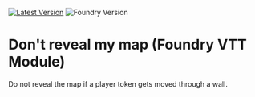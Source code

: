 [![Latest Version](https://img.shields.io/github/v/release/soemer/do-not-reveal-my-map?display_name=tag&sort=semver&label=Latest%20Version)](https://github.com/soemer/invisible-tokens-can-see-too/releases/latest)
![Foundry Version](https://img.shields.io/endpoint?url=https://foundryshields.com/version?url=https%3A%2F%2Fraw.githubusercontent.com%2Fsoemer%2Fdo-not-reveal-my-map%2Fmain%2Fmodule.json)

# Don't reveal my map (Foundry VTT Module)

Do not reveal the map if a player token gets moved through a wall. 